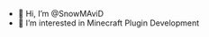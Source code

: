 - 👋 Hi, I’m @SnowMAviD
- 👀 I’m interested in Minecraft Plugin Development

<!---
SnowMAviD/SnowMAviD is a ✨ special ✨ repository because its `README.md` (this file) appears on your GitHub profile.
You can click the Preview link to take a look at your changes.
--->
